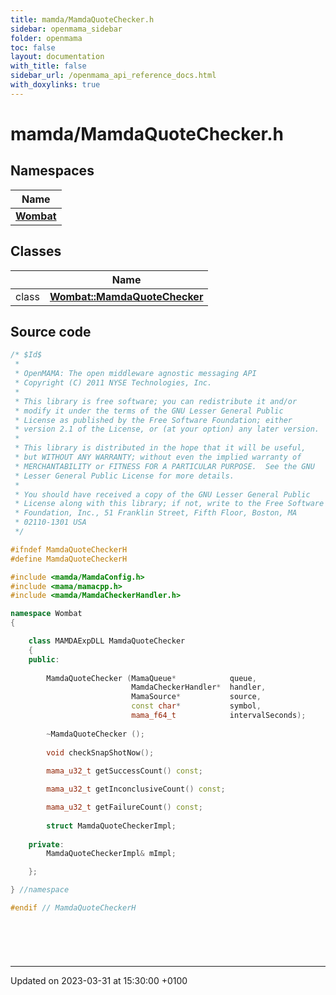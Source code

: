 ```yaml
---
title: mamda/MamdaQuoteChecker.h
sidebar: openmama_sidebar
folder: openmama
toc: false
layout: documentation
with_title: false
sidebar_url: /openmama_api_reference_docs.html
with_doxylinks: true
---
```


# mamda/MamdaQuoteChecker.h



## Namespaces

| Name           |
| -------------- |
| **[Wombat](namespaceWombat.html)**  |

## Classes

|                | Name           |
| -------------- | -------------- |
| class | **[Wombat::MamdaQuoteChecker](classWombat_1_1MamdaQuoteChecker.html)**  |




## Source code

```cpp
/* $Id$
 *
 * OpenMAMA: The open middleware agnostic messaging API
 * Copyright (C) 2011 NYSE Technologies, Inc.
 *
 * This library is free software; you can redistribute it and/or
 * modify it under the terms of the GNU Lesser General Public
 * License as published by the Free Software Foundation; either
 * version 2.1 of the License, or (at your option) any later version.
 *
 * This library is distributed in the hope that it will be useful,
 * but WITHOUT ANY WARRANTY; without even the implied warranty of
 * MERCHANTABILITY or FITNESS FOR A PARTICULAR PURPOSE.  See the GNU
 * Lesser General Public License for more details.
 *
 * You should have received a copy of the GNU Lesser General Public
 * License along with this library; if not, write to the Free Software
 * Foundation, Inc., 51 Franklin Street, Fifth Floor, Boston, MA
 * 02110-1301 USA
 */

#ifndef MamdaQuoteCheckerH
#define MamdaQuoteCheckerH

#include <mamda/MamdaConfig.h>
#include <mama/mamacpp.h>
#include <mamda/MamdaCheckerHandler.h>

namespace Wombat
{

    class MAMDAExpDLL MamdaQuoteChecker
    {
    public:
        
        MamdaQuoteChecker (MamaQueue*            queue,
                           MamdaCheckerHandler*  handler,
                           MamaSource*           source,
                           const char*           symbol,
                           mama_f64_t            intervalSeconds);
        
        ~MamdaQuoteChecker ();
        
        void checkSnapShotNow();
        
        mama_u32_t getSuccessCount() const;

        mama_u32_t getInconclusiveCount() const;

        mama_u32_t getFailureCount() const;
        
        struct MamdaQuoteCheckerImpl;
        
    private:
        MamdaQuoteCheckerImpl& mImpl;

    };

} //namespace

#endif // MamdaQuoteCheckerH  




 
```


-------------------------------

Updated on 2023-03-31 at 15:30:00 +0100
